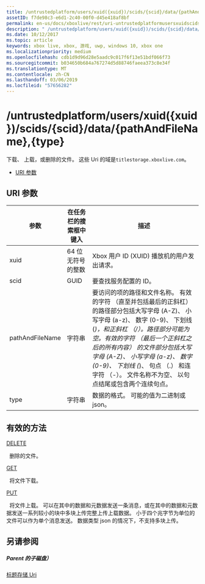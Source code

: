 ```yaml
---
title: /untrustedplatform/users/xuid({xuid})/scids/{scid}/data/{pathAndFileName},{type}
assetID: f7de98c3-e6d1-2c40-00f0-d45e418af8bf
permalink: en-us/docs/xboxlive/rest/uri-untrustedplatformusersxuidscidssciddatapathandfilenametype.html
description: " /untrustedplatform/users/xuid({xuid})/scids/{scid}/data/{pathAndFileName},{type}"
ms.date: 10/12/2017
ms.topic: article
keywords: xbox live, xbox, 游戏, uwp, windows 10, xbox one
ms.localizationpriority: medium
ms.openlocfilehash: cdb1d9d96d28e5aadc9c017f6f13e51bdf066f73
ms.sourcegitcommit: b034650b684a767274d5d88746faeea373c8e34f
ms.translationtype: MT
ms.contentlocale: zh-CN
ms.lasthandoff: 03/06/2019
ms.locfileid: "57656282"
---
```

# <a name="untrustedplatformusersxuidxuidscidssciddatapathandfilenametype"></a>/untrustedplatform/users/xuid({xuid})/scids/{scid}/data/{pathAndFileName},{type}
下载、 上载，或删除的文件。 这些 Uri 的域是`titlestorage.xboxlive.com`。
 
  * [URI 参数](#ID4EV)
 
<a id="ID4EV"></a>

 
## <a name="uri-parameters"></a>URI 参数
 
| 参数| 在任务栏的搜索框中键入| 描述| 
| --- | --- | --- | 
| xuid| 64 位无符号的整数| Xbox 用户 ID (XUID) 播放机的用户发出请求。| 
| scid| GUID| 要查找服务配置的 ID。| 
| pathAndFileName| 字符串| 要访问的项的路径和文件名称。 有效的字符 （直至并包括最后的正斜杠） 的路径部分包括大写字母 (A-Z)、 小写字母 (a-z)、 数字 (0-9)、 下划线 (_)，和正斜杠 （/）。路径部分可能为空。有效的字符 （最后一个正斜杠之后的所有内容） 的文件部分包括大写字母 (A-Z)、 小写字母 (a-z)、 数字 (0-9)、 下划线 (_)、 句点 （.） 和连字符 （-）。 文件名称不为空、 以句点结尾或包含两个连续句点。| 
| type| 字符串| 数据的格式。 可能的值为二进制或 json。| 
  
<a id="ID4EOC"></a>

 
## <a name="valid-methods"></a>有效的方法

[DELETE](uri-untrustedplatformusersxuidscidssciddatapathandfilenametype-delete.md)

&nbsp;&nbsp;删除的文件。 

[GET](uri-untrustedplatformusersxuidscidssciddatapathandfilenametype-get.md)

&nbsp;&nbsp;将文件下载。

[PUT](uri-untrustedplatformusersxuidscidssciddatapathandfilenametype-put.md)

&nbsp;&nbsp;将文件上载。 可以在其中的数据和元数据发送一条消息，或在其中的数据和元数据发送一系列较小的块中多块上传完整上传上载数据。 小于四个兆字节为单位的文件可以作为单个消息发送。 数据类型 json 的情况下，不支持多块上传。 
 
<a id="ID4E5C"></a>

 
## <a name="see-also"></a>另请参阅
 
<a id="ID4EAD"></a>

 
##### <a name="parent"></a>Parent 的子磁盘） 

[标题存储 Uri](atoc-reference-storagev2.md)

   